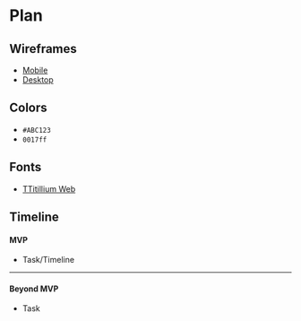 # Plan

## Wireframes
* [Mobile]()
* [Desktop]()

## Colors
* `#ABC123`
* `0017ff`

## Fonts
* [TTitillium Web]([URL](https://fonts.google.com/specimen/Titillium+Web))

## Timeline

#### MVP

* Task/Timeline

---

#### Beyond MVP

* Task








<!-- DO NOT USE THIS YET

| Name | Glows | Grows |
| -------- | ------- | ------- |
|   |   |
|   |   |
|   |   |
|   |   |
|   |   |
|   |   |

-->
